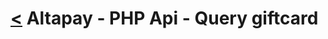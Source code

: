 [<](../index.md) Altapay - PHP Api - Query giftcard
================================================
